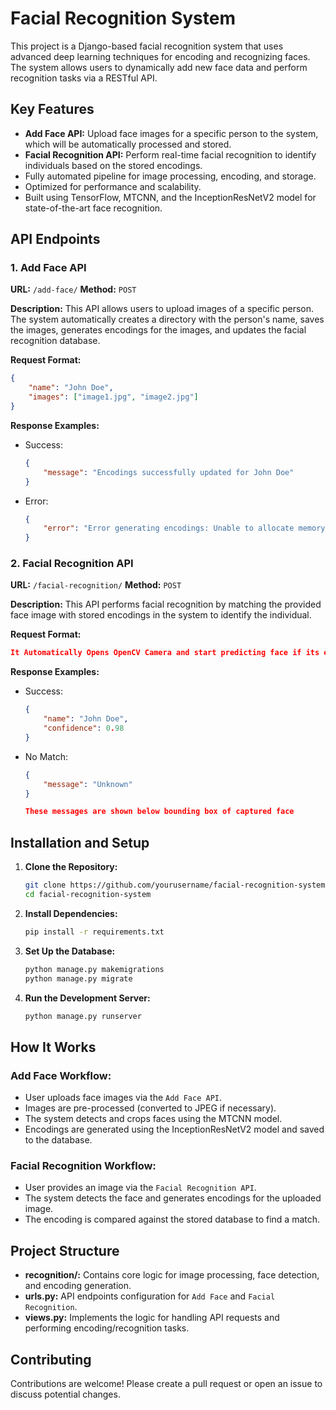 # Facial Recognition System

This project is a Django-based facial recognition system that uses advanced deep learning techniques for encoding and recognizing faces. The system allows users to dynamically add new face data and perform recognition tasks via a RESTful API.

## Key Features

- **Add Face API:** Upload face images for a specific person to the system, which will be automatically processed and stored.
- **Facial Recognition API:** Perform real-time facial recognition to identify individuals based on the stored encodings.
- Fully automated pipeline for image processing, encoding, and storage.
- Optimized for performance and scalability.
- Built using TensorFlow, MTCNN, and the InceptionResNetV2 model for state-of-the-art face recognition.

## API Endpoints

### 1. Add Face API

**URL:** `/add-face/`
**Method:** `POST`

**Description:** This API allows users to upload images of a specific person. The system automatically creates a directory with the person's name, saves the images, generates encodings for the images, and updates the facial recognition database.

**Request Format:**
```json
{
    "name": "John Doe",
    "images": ["image1.jpg", "image2.jpg"]
}
```

**Response Examples:**
- Success:
  ```json
  {
      "message": "Encodings successfully updated for John Doe"
  }
  ```
- Error:
  ```json
  {
      "error": "Error generating encodings: Unable to allocate memory"
  }
  ```

### 2. Facial Recognition API

**URL:** `/facial-recognition/`
**Method:** `POST`

**Description:** This API performs facial recognition by matching the provided face image with stored encodings in the system to identify the individual.

**Request Format:**
```json
It Automatically Opens OpenCV Camera and start predicting face if its encodings are generated and saved in DB otherwise it shows person as Unknown
```

**Response Examples:**
- Success:
  ```json
  {
      "name": "John Doe",
      "confidence": 0.98
  }
  ```
- No Match:
  ```json
  {
      "message": "Unknown"
  }
  ```
  ```json
  These messages are shown below bounding box of captured face
  ```

## Installation and Setup

1. **Clone the Repository:**
   ```bash
   git clone https://github.com/yourusername/facial-recognition-system.git
   cd facial-recognition-system
   ```

2. **Install Dependencies:**
   ```bash
   pip install -r requirements.txt
   ```

3. **Set Up the Database:**
   ```bash
   python manage.py makemigrations
   python manage.py migrate
   ```

4. **Run the Development Server:**
   ```bash
   python manage.py runserver
   ```

## How It Works

### Add Face Workflow:
- User uploads face images via the `Add Face API`.
- Images are pre-processed (converted to JPEG if necessary).
- The system detects and crops faces using the MTCNN model.
- Encodings are generated using the InceptionResNetV2 model and saved to the database.

### Facial Recognition Workflow:
- User provides an image via the `Facial Recognition API`.
- The system detects the face and generates encodings for the uploaded image.
- The encoding is compared against the stored database to find a match.

## Project Structure

- **recognition/:** Contains core logic for image processing, face detection, and encoding generation.
- **urls.py:** API endpoints configuration for `Add Face` and `Facial Recognition`.
- **views.py:** Implements the logic for handling API requests and performing encoding/recognition tasks.

## Contributing

Contributions are welcome! Please create a pull request or open an issue to discuss potential changes.
